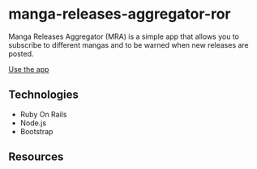 manga-releases-aggregator-ror
=============================
Manga Releases Aggregator (MRA) is a simple app 
that allows you to subscribe to different mangas 
and to be warned when new releases are posted.

[Use the app](https://www.slapps.fr/manga-releases-aggregator/)

Technologies
------------
- Ruby On Rails
- Node.js
- Bootstrap

Resources
---------



